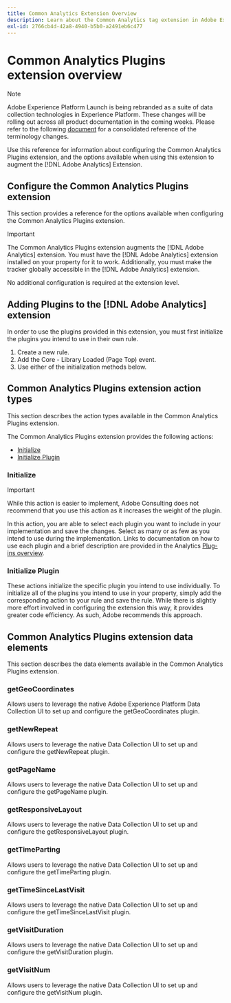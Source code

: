 ```yaml
---
title: Common Analytics Extension Overview
description: Learn about the Common Analytics tag extension in Adobe Experience Platform.
exl-id: 2766cb4d-42a8-4940-b5b0-a2491eb6c477
---
```

# Common Analytics Plugins extension overview

>[!NOTE]
>
>Adobe Experience Platform Launch is being rebranded as a suite of data collection technologies in Experience Platform. These changes will be rolling out across all product documentation in the coming weeks. Please refer to the following [document](../../../launch-term-updates.md) for a consolidated reference of the terminology changes.

Use this reference for information about configuring the Common Analytics Plugins extension, and the options available when using this extension to augment the [!DNL Adobe Analytics] Extension.

## Configure the Common Analytics Plugins extension

This section provides a reference for the options available when configuring the Common Analytics Plugins extension.

>[!IMPORTANT]
>
>The Common Analytics Plugins extension augments the [!DNL Adobe Analytics] extension. You must have the [!DNL Adobe Analytics] extension installed on your property for it to work. Additionally, you must make the tracker globally accessible in the [!DNL Adobe Analytics] extension.

No additional configuration is required at the extension level.

## Adding Plugins to the [!DNL Adobe Analytics] extension

In order to use the plugins provided in this extension, you must first initialize the plugins you intend to use in their own rule.

1. Create a new rule.
1. Add the Core - Library Loaded (Page Top) event.
1. Use either of the initialization methods below.

## Common Analytics Plugins extension action types

This section describes the action types available in the Common Analytics Plugins extension.

The Common Analytics Plugins extension provides the following actions:

* [Initialize](#initialize)
* [Initialize Plugin](#initialize-plugin)

### Initialize

>[!IMPORTANT]
>
>While this action is easier to implement, Adobe Consulting does not recommend that you use this action as it increases the weight of the plugin.

In this action, you are able to select each plugin you want to include in your implementation and save the changes. Select as many or as few as you intend to use during the implementation. Links to documentation on how to use each plugin and a brief description are provided in the Analytics [Plug-ins overview](https://docs.adobe.com/content/help/en/analytics/implementation/vars/plugins/impl-plugins.html).

### Initialize Plugin

These actions initialize the specific plugin you intend to use individually. To initialize all of the plugins you intend to use in your property, simply add the corresponding action to your rule and save the rule. While there is slightly more effort involved in configuring the extension this way, it provides greater code efficiency. As such, Adobe recommends this approach.

## Common Analytics Plugins extension data elements

This section describes the data elements available in the Common Analytics Plugins extension.

### getGeoCoordinates

Allows users to leverage the native Adobe Experience Platform Data Collection UI to set up and configure the getGeoCoordinates plugin. 

### getNewRepeat

Allows users to leverage the native Data Collection UI to set up and configure the getNewRepeat plugin. 

### getPageName

Allows users to leverage the native Data Collection UI to set up and configure the getPageName plugin. 

### getResponsiveLayout

Allows users to leverage the native Data Collection UI to set up and configure the getResponsiveLayout plugin. 

### getTimeParting

Allows users to leverage the native Data Collection UI to set up and configure the getTimeParting plugin. 

### getTimeSinceLastVisit

Allows users to leverage the native Data Collection UI to set up and configure the getTimeSinceLastVisit plugin. 

### getVisitDuration

Allows users to leverage the native Data Collection UI to set up and configure the getVisitDuration plugin. 

### getVisitNum

Allows users to leverage the native Data Collection UI to set up and configure the getVisitNum plugin.
